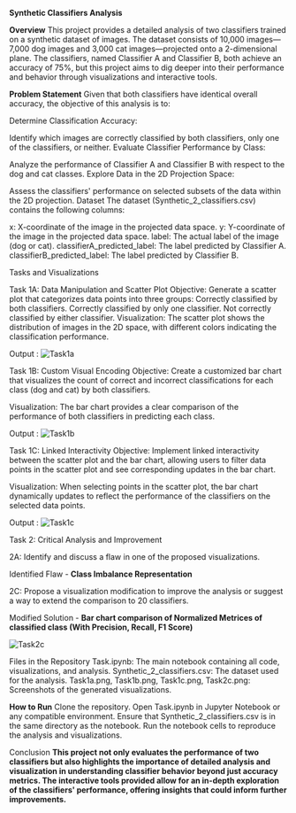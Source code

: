 **Synthetic Classifiers Analysis**

**Overview**
This project provides a detailed analysis of two classifiers trained on a synthetic dataset of images. The dataset consists of 10,000 images—7,000 dog images and 3,000 cat images—projected onto a 2-dimensional plane. The classifiers, named Classifier A and Classifier B, both achieve an accuracy of 75%, but this project aims to dig deeper into their performance and behavior through visualizations and interactive tools.

**Problem Statement**
Given that both classifiers have identical overall accuracy, the objective of this analysis is to:

Determine Classification Accuracy:

Identify which images are correctly classified by both classifiers, only one of the classifiers, or neither.
Evaluate Classifier Performance by Class:

Analyze the performance of Classifier A and Classifier B with respect to the dog and cat classes.
Explore Data in the 2D Projection Space:

Assess the classifiers' performance on selected subsets of the data within the 2D projection.
Dataset
The dataset (Synthetic_2_classifiers.csv) contains the following columns:

x: X-coordinate of the image in the projected data space.
y: Y-coordinate of the image in the projected data space.
label: The actual label of the image (dog or cat).
classifierA_predicted_label: The label predicted by Classifier A.
classifierB_predicted_label: The label predicted by Classifier B.


Tasks and Visualizations

Task 1A: Data Manipulation and Scatter Plot
Objective: Generate a scatter plot that categorizes data points into three groups:
Correctly classified by both classifiers.
Correctly classified by only one classifier.
Not correctly classified by either classifier.
Visualization: The scatter plot shows the distribution of images in the 2D space, with different colors indicating the classification performance.

Output : 
![Task1a](https://github.com/user-attachments/assets/76a4a7fd-dffc-4f73-ab7e-21cc28a07dbd)

Task 1B: Custom Visual Encoding
Objective: Create a customized bar chart that visualizes the count of correct and incorrect classifications for each class (dog and cat) by both classifiers.

Visualization: The bar chart provides a clear comparison of the performance of both classifiers in predicting each class.

Output : ![Task1b](https://github.com/user-attachments/assets/d109cf77-a76a-4fa1-8596-5e906a23e501)


Task 1C: Linked Interactivity
Objective: Implement linked interactivity between the scatter plot and the bar chart, allowing users to filter data points in the scatter plot and see corresponding updates in the bar chart.

Visualization: When selecting points in the scatter plot, the bar chart dynamically updates to reflect the performance of the classifiers on the selected data points.

Output : ![Task1c](https://github.com/user-attachments/assets/2aa5e523-3102-47b0-91a5-620cc0199e73)



Task 2: Critical Analysis and Improvement

2A: Identify and discuss a flaw in one of the proposed visualizations.
    

Identified Flaw - **Class Imbalance Representation**


2C: Propose a visualization modification to improve the analysis or suggest a way to extend the comparison to 20 classifiers.


Modified Solution - **Bar chart comparison of Normalized Metrices of classified class (With Precision, Recall, F1 Score)**
    
![Task2c](https://github.com/user-attachments/assets/4774331a-0c84-4d5c-aadc-5ca9af2b3920)

    

Files in the Repository
Task.ipynb: The main notebook containing all code, visualizations, and analysis.
Synthetic_2_classifiers.csv: The dataset used for the analysis.
Task1a.png, Task1b.png, Task1c.png, Task2c.png: Screenshots of the generated visualizations.

**How to Run**
Clone the repository.
Open Task.ipynb in Jupyter Notebook or any compatible environment.
Ensure that Synthetic_2_classifiers.csv is in the same directory as the notebook.
Run the notebook cells to reproduce the analysis and visualizations.


Conclusion
**This project not only evaluates the performance of two classifiers but also highlights the importance of detailed analysis and visualization in understanding classifier behavior beyond just accuracy metrics. The interactive tools provided allow for an in-depth exploration of the classifiers' performance, offering insights that could inform further improvements.**
